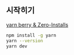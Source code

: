 ## 시작히기
[yarn berry & Zero-Installs](https://toss.tech/article/node-modules-and-yarn-berry)

```bash
npm install -g yarn
yarn --version
yarn dev
```
